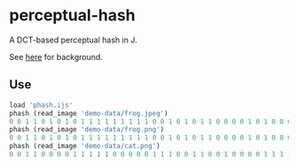 # perceptual-hash

A DCT-based perceptual hash in J.

See [here](https://www.phash.org/docs/pubs/thesis_zauner.pdf) for background.

## Use

```j
load 'phash.ijs'
phash (read_image 'demo-data/frog.jpeg')
0 0 1 1 0 1 0 1 0 1 1 1 1 1 1 1 1 1 0 0 1 0 1 0 1 1 0 0 0 0 1 0 1 0 0 0 0 1 1 1 0 1 1 0 1 1 0 0 0 0 0 1 1 1 0 1 0 0 1 0 1 0 0 0
phash (read_image 'demo-data/frog.png')
0 0 1 1 0 1 0 1 0 1 1 1 1 1 1 1 1 1 0 0 1 0 1 0 1 1 0 0 0 0 1 0 1 0 0 0 0 1 1 1 0 1 1 0 1 1 0 0 0 0 0 1 1 1 0 1 0 0 1 0 1 0 0 0
phash (read_image 'demo-data/cat.png')
0 0 1 1 0 0 0 0 1 1 1 1 1 0 0 0 0 0 1 1 1 0 0 1 1 0 0 1 0 0 0 0 1 1 1 1 1 0 0 1 0 0 1 1 1 1 0 0 1 1 0 1 1 0 0 0 0 1 1 1 1 0 0 1
```
